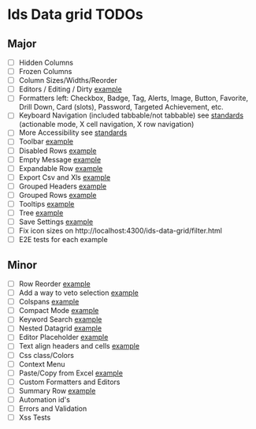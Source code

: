 # Ids Data grid TODOs

## Major

- [ ] Hidden Columns
- [ ] Frozen Columns
- [ ] Column Sizes/Widths/Reorder
- [ ] Editors / Editing / Dirty [example](https://www.w3.org/TR/wai-aria-practices/examples/grid/dataGrids.html)
- [ ] Formatters left: Checkbox, Badge, Tag, Alerts, Image, Button, Favorite, Drill Down, Card (slots), Password, Targeted Achievement, etc.
- [ ] Keyboard Navigation (included tabbable/not tabbable) see [standards](https://www.w3.org/TR/wai-aria-practices/#keyboard-interaction-for-layout-grids) (actionable mode, X cell navigation, X row navigation)
- [ ] More Accessibility see [standards](https://design.infor.com/code/ids-enterprise/latest/listview#accessibility)
- [ ] Toolbar [example](https://main-enterprise.demo.design.infor.com/components/datagrid/example-custom-toolbar.html)
- [ ] Disabled Rows [example](https://main-enterprise.demo.design.infor.com/components/datagrid/example-disabled-rows.html)
- [ ] Empty Message [example](https://main-enterprise.demo.design.infor.com/components/datagrid/example-empty-message.html)
- [ ] Expandable Row [example](https://main-enterprise.demo.design.infor.com/components/datagrid/example-expandable-row.html)
- [ ] Export Csv and Xls [example](https://main-enterprise.demo.design.infor.com/components/datagrid/example-export-from-button.html)
- [ ] Grouped Headers [example](https://main-enterprise.demo.design.infor.com/components/datagrid/example-grouped-headers.html)
- [ ] Grouped Rows [example](https://main-enterprise.demo.design.infor.com/components/datagrid/example-grouping-filter.html)
- [ ] Tooltips [example](https://main-enterprise.demo.design.infor.com/components/datagrid/tooltips.html)
- [ ] Tree [example](https://main-enterprise.demo.design.infor.com/components/datagrid/example-tree.html)
- [ ] Save Settings [example](https://main-enterprise.demo.design.infor.com/components/datagrid/test-save-settings.html)
- [ ] Fix icon sizes on http://localhost:4300/ids-data-grid/filter.html
- [ ] E2E tests for each example

## Minor

- [ ] Row Reorder [example](https://main-enterprise.demo.design.infor.com/components/datagrid/example-row-reorder.html)
- [ ] Add a way to veto selection [example](https://main-enterprise.demo.design.infor.com/components/datagrid/example-beforeselect-veto.html)
- [ ] Colspans [example](https://main-enterprise.demo.design.infor.com/components/datagrid/example-colspan.html)
- [ ] Compact Mode [example](https://main-enterprise.demo.design.infor.com/components/datagrid/example-compact-mode.html)
- [ ] Keyword Search [example](https://main-enterprise.demo.design.infor.com/components/datagrid/example-keyword-search.html)
- [ ] Nested Datagrid [example](https://main-enterprise.demo.design.infor.com/components/datagrid/example-nested-grids.html)
- [ ] Editor Placeholder [example](https://main-enterprise.demo.design.infor.com/components/datagrid/example-placeholder.html)
- [ ] Text align headers and cells [example](https://main-enterprise.demo.design.infor.com/components/datagrid/test-alerts-right-align.html)
- [ ] Css class/Colors
- [ ] Context Menu
- [ ] Paste/Copy from Excel [example](https://main-enterprise.demo.design.infor.com/components/datagrid/test-copy-paste-from-excel.html)
- [ ] Custom Formatters and Editors
- [ ] Summary Row [example](https://main-enterprise.demo.design.infor.com/components/datagrid/test-summary-row-pager.html)
- [ ] Automation id's
- [ ] Errors and Validation
- [ ] Xss Tests
